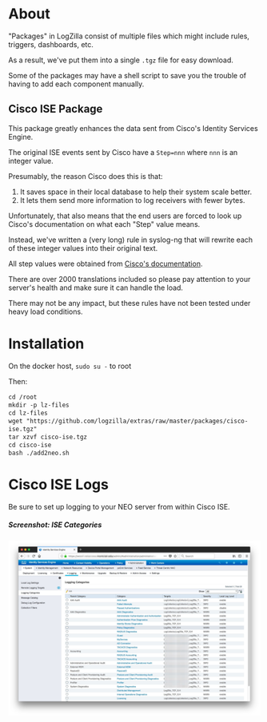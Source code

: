 # About
"Packages" in LogZilla consist of multiple files which might include rules, triggers, dashboards, etc.

As a result, we've put them into a single `.tgz` file for easy download.

Some of the packages may have a shell script to save you the trouble of having to add each component manually.

## Cisco ISE Package

This package greatly enhances the data sent from Cisco's Identity Services Engine.

The original ISE events sent by Cisco have a `Step=nnn` where `nnn` is an integer value.

Presumably, the reason Cisco does this is that:

1. It saves space in their local database to help their system scale better.
2. It lets them send more information to log receivers with fewer bytes.

Unfortunately, that also means that the end users are forced to look up Cisco's documentation on what each "Step" value means.

Instead, we've written a (very long) rule in syslog-ng that will rewrite each of these integer values into their original text.

All step values were obtained from [Cisco's documentation](https://www.cisco.com/c/dam/en/us/td/docs/security/ise/2-0/message_catalog/Cisco_Identity_Services_Engine_Log_Messages_20.xlsx).

There are over 2000 translations included so please pay attention to your server's health and make sure it can handle the load.

There may not be any impact, but these rules have not been tested under heavy load conditions.

# Installation

On the docker host, `sudo su -` to root

Then:

```
cd /root
mkdir -p lz-files
cd lz-files
wget "https://github.com/logzilla/extras/raw/master/packages/cisco-ise.tgz"
tar xzvf cisco-ise.tgz
cd cisco-ise
bash ./add2neo.sh
```

# Cisco ISE Logs

Be sure to set up logging to your NEO server from within Cisco ISE.

##### Screenshot: ISE Categories

![ISE Screenshot](images/cisco_ise_categories.jpg)

